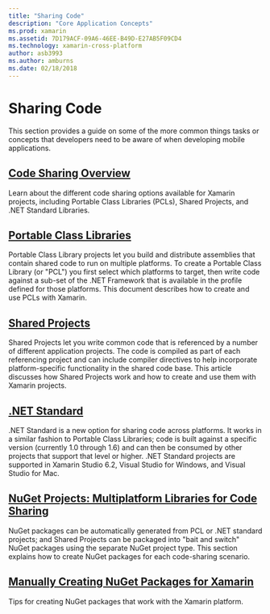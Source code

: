 ```yaml
---
title: "Sharing Code"
description: "Core Application Concepts"
ms.prod: xamarin
ms.assetid: 7D179ACF-09A6-46EE-B49D-E27AB5F09CD4
ms.technology: xamarin-cross-platform
author: asb3993
ms.author: amburns
ms.date: 02/18/2018
---
```


# Sharing Code

This section provides a guide on some of the more common things tasks or
concepts that developers need to be aware of when developing mobile
applications.

## [Code Sharing Overview](code-sharing.md)

Learn about the different code sharing options available for Xamarin projects, including
Portable Class Libraries (PCLs), Shared Projects, and .NET Standard Libraries.


##  [Portable Class Libraries](~/cross-platform/app-fundamentals/pcl.md)

Portable Class Library projects let you build and distribute assemblies that contain shared code to run on multiple platforms. To create a Portable Class Library (or "PCL") you first select which platforms to target, then write code against a sub-set of the .NET Framework that is available in the profile defined for those platforms. This document describes how to create and use PCLs with Xamarin.

##  [Shared Projects](~/cross-platform/app-fundamentals/shared-projects.md)

Shared Projects let you write common code that is referenced by a number of different application projects. The code is compiled as part of each referencing project and can include compiler directives to help incorporate platform-specific functionality in the shared code base. This article discusses how Shared Projects work and how to create and use them with Xamarin projects.

##  [.NET Standard](~/cross-platform/app-fundamentals/net-standard.md)

.NET Standard is a new option for sharing code across platforms. It works in a similar
fashion to Portable Class Libraries; code is built against a specific version (currently 1.0 through 1.6)
and can then be consumed by other projects that support that level or higher. .NET Standard
projects are supported in Xamarin Studio 6.2, Visual Studio for Windows, and Visual Studio for Mac.

##  [NuGet Projects: Multiplatform Libraries for Code Sharing](~/cross-platform/app-fundamentals/nuget-multiplatform-libraries/index.md)

NuGet packages can be automatically generated from PCL or .NET standard projects; and Shared Projects can be
packaged into "bait and switch" NuGet packages using the separate NuGet project type. This section explains how
to create NuGet packages for each code-sharing scenario.

##  [Manually Creating NuGet Packages for Xamarin](~/cross-platform/app-fundamentals/nuget-manual.md)

Tips for creating NuGet packages that work with the Xamarin platform.
